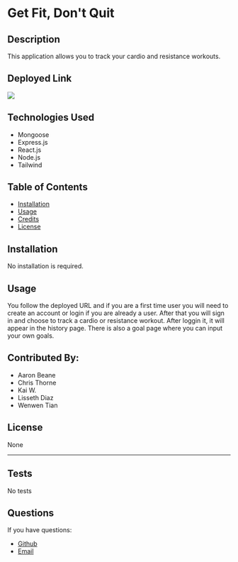 # Get Fit, Don't Quit

  ## Description

  This application allows you to track your cardio and resistance workouts. 

  ## Deployed Link

  ![](src/NEEDSSCREENSHOT)

  ## Technologies Used

  * Mongoose
  * Express.js
  * React.js
  * Node.js
  * Tailwind

  ## Table of Contents

  * [Installation](#installation)
  * [Usage](#usage)
  * [Credits](#credits)
  * [License](#license)

  ## Installation

  No installation is required.

  ## Usage

  You follow the deployed URL and if you are a first time user you will need to create an account or login if you are already a user. After that you will sign in and choose to track a cardio or resistance workout. After loggin it, it will appear in the history page. There is also a goal page where you can input your own goals.

  ## Contributed By:

  * Aaron Beane
  * Chris Thorne
  * Kai W.
  * Lisseth Diaz
  * Wenwen Tian

  ## License

  None
  

  ---

  ## Tests

  No tests 

  ## Questions

  If you have questions:
  * [Github](https://github.com/lissethdiaz)
  * [Email](mailto:lissdiaz15@gmail.com) 